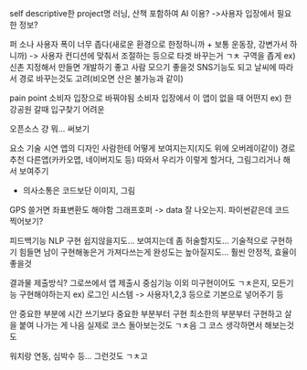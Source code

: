 self descriptive한 project명
러닝, 산책 포함하여
AI 이용? ->사용자 입장에서 필요한 정보?

퍼 소나
사용자 폭이 너무 좁다(새로운 환경으로 한정하니까 + 보통 운동장, 강변가서 하니까)
-> 사용자 컨디션에 맞춰서 조절하는 등으로 타겟 바꾸는거 ㄱㅊ
구역을 좁게 ex) 신촌 지정해서 만들면 개발하기 좋고 사람 모으기 좋을것
SNS기능도 되고
날씨에 따라서 경로 바꾸는것도 고려(비오면 산은 불가능과 같이)

pain point
소비자 입장으로 바꿔야됨
소비자 입장에서 이 앱이 없을 때 어떤지
ex) 한강공원 갈때 입구찾기 어려운

오픈소스
걍 뭐... 써보기

요소 기술 시연
앱의 디자인
사람한테 어떻게 보여지는지(지도 위에 오버레이같이)
경로추천 다른앱(카카오맵, 네이버지도 등) 따와서 우리가 이렇게 할거다, 그림그리거나 해서 보여주기
+ 의사소통은 코드보단 이미지, 그림

GPS 쓸거면 좌표변환도 해야함
그래프호퍼 -> data 잘 나오는지. 파이썬같은데 코드 찍어보기?

피드백기능
NLP 구현 쉽지않을지도... 보여지는데 좀 허술할지도...
기술적으로 구현하기 힘들면 남이 구현해놓은거 가져다쓰는게 완성도는 높아질지도...
훨씬 안정적, 효율이 좋을것

결과물 제출방식?
그로쓰에서 앱 제출시 중심기능 이외 미구현이어도 ㄱㅊ은지, 모든기능 구현해야하는지 ex) 로그인 시스템 -> 사용자1,2,3 등으로 기본으로 넣어주기 등

안 중요한 부분에 시간 쓰기보다 중요한 부분부터 구현
최소한의 부분부터 구현하고 살을 붙여 나가는 게 나음
실제로 코스 돌아보는것도 ㄱㅊ음 그 코스 생각하면서 해보는것도

워치랑 연동, 심박수 등... 그런것도 ㄱㅊ고
